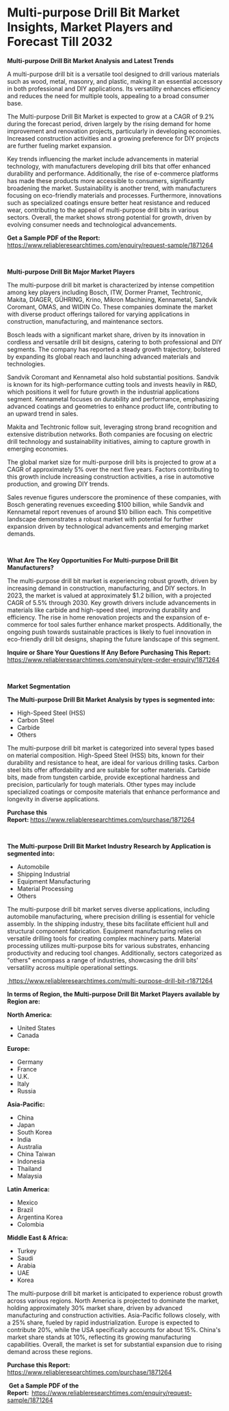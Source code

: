 <p><h1>Multi-purpose Drill Bit Market Insights, Market Players and Forecast Till 2032</h1></p><p><strong>Multi-purpose Drill Bit Market Analysis and Latest Trends</strong></p>
<p><p>A multi-purpose drill bit is a versatile tool designed to drill various materials such as wood, metal, masonry, and plastic, making it an essential accessory in both professional and DIY applications. Its versatility enhances efficiency and reduces the need for multiple tools, appealing to a broad consumer base.</p><p>The Multi-purpose Drill Bit Market is expected to grow at a CAGR of 9.2% during the forecast period, driven largely by the rising demand for home improvement and renovation projects, particularly in developing economies. Increased construction activities and a growing preference for DIY projects are further fueling market expansion. </p><p>Key trends influencing the market include advancements in material technology, with manufacturers developing drill bits that offer enhanced durability and performance. Additionally, the rise of e-commerce platforms has made these products more accessible to consumers, significantly broadening the market. Sustainability is another trend, with manufacturers focusing on eco-friendly materials and processes. Furthermore, innovations such as specialized coatings ensure better heat resistance and reduced wear, contributing to the appeal of multi-purpose drill bits in various sectors. Overall, the market shows strong potential for growth, driven by evolving consumer needs and technological advancements.</p></p>
<p><strong>Get a Sample PDF of the Report:&nbsp;</strong> <a href="https://www.reliableresearchtimes.com/enquiry/request-sample/1871264?utm_campaign=2629&utm_medium=2&utm_source=Github&utm_content=ia&utm_term=12042025&utm_id=multi-purpose-drill-bit">https://www.reliableresearchtimes.com/enquiry/request-sample/1871264</a></p>
<p>&nbsp;</p>
<p><strong>Multi-purpose Drill Bit Major Market Players</strong></p>
<p><p>The multi-purpose drill bit market is characterized by intense competition among key players including Bosch, ITW, Dormer Pramet, Techtronic, Makita, DIAGER, GÜHRING, Krino, Mikron Machining, Kennametal, Sandvik Coromant, OMAS, and WIDIN Co. These companies dominate the market with diverse product offerings tailored for varying applications in construction, manufacturing, and maintenance sectors.</p><p>Bosch leads with a significant market share, driven by its innovation in cordless and versatile drill bit designs, catering to both professional and DIY segments. The company has reported a steady growth trajectory, bolstered by expanding its global reach and launching advanced materials and technologies.</p><p>Sandvik Coromant and Kennametal also hold substantial positions. Sandvik is known for its high-performance cutting tools and invests heavily in R&D, which positions it well for future growth in the industrial applications segment. Kennametal focuses on durability and performance, emphasizing advanced coatings and geometries to enhance product life, contributing to an upward trend in sales.</p><p>Makita and Techtronic follow suit, leveraging strong brand recognition and extensive distribution networks. Both companies are focusing on electric drill technology and sustainability initiatives, aiming to capture growth in emerging economies.</p><p>The global market size for multi-purpose drill bits is projected to grow at a CAGR of approximately 5% over the next five years. Factors contributing to this growth include increasing construction activities, a rise in automotive production, and growing DIY trends.</p><p>Sales revenue figures underscore the prominence of these companies, with Bosch generating revenues exceeding $100 billion, while Sandvik and Kennametal report revenues of around $10 billion each. This competitive landscape demonstrates a robust market with potential for further expansion driven by technological advancements and emerging market demands.</p></p>
<p>&nbsp;</p>
<p><strong>What Are The Key Opportunities For Multi-purpose Drill Bit Manufacturers?</strong></p>
<p><p>The multi-purpose drill bit market is experiencing robust growth, driven by increasing demand in construction, manufacturing, and DIY sectors. In 2023, the market is valued at approximately $1.2 billion, with a projected CAGR of 5.5% through 2030. Key growth drivers include advancements in materials like carbide and high-speed steel, improving durability and efficiency. The rise in home renovation projects and the expansion of e-commerce for tool sales further enhance market prospects. Additionally, the ongoing push towards sustainable practices is likely to fuel innovation in eco-friendly drill bit designs, shaping the future landscape of this segment.</p></p>
<p><strong>Inquire or Share Your Questions If Any Before Purchasing This Report:</strong> <a href="https://www.reliableresearchtimes.com/enquiry/pre-order-enquiry/1871264?utm_campaign=2629&utm_medium=2&utm_source=Github&utm_content=ia&utm_term=12042025&utm_id=multi-purpose-drill-bit">https://www.reliableresearchtimes.com/enquiry/pre-order-enquiry/1871264</a></p>
<p>&nbsp;</p>
<p><strong>Market Segmentation</strong></p>
<p><strong>The Multi-purpose Drill Bit Market Analysis by types is segmented into:</strong></p>
<p><ul><li>High-Speed Steel (HSS)</li><li>Carbon Steel</li><li>Carbide</li><li>Others</li></ul></p>
<p><p>The multi-purpose drill bit market is categorized into several types based on material composition. High-Speed Steel (HSS) bits, known for their durability and resistance to heat, are ideal for various drilling tasks. Carbon steel bits offer affordability and are suitable for softer materials. Carbide bits, made from tungsten carbide, provide exceptional hardness and precision, particularly for tough materials. Other types may include specialized coatings or composite materials that enhance performance and longevity in diverse applications.</p></p>
<p><strong>Purchase this Report:&nbsp;</strong><a href="https://www.reliableresearchtimes.com/purchase/1871264?utm_campaign=2629&utm_medium=2&utm_source=Github&utm_content=ia&utm_term=12042025&utm_id=multi-purpose-drill-bit">https://www.reliableresearchtimes.com/purchase/1871264</a></p>
<p>&nbsp;</p>
<p><strong>The Multi-purpose Drill Bit Market Industry Research by Application is segmented into:</strong></p>
<p><ul><li>Automobile</li><li>Shipping Industrial</li><li>Equipment Manufacturing</li><li>Material Processing</li><li>Others</li></ul></p>
<p><p>The multi-purpose drill bit market serves diverse applications, including automobile manufacturing, where precision drilling is essential for vehicle assembly. In the shipping industry, these bits facilitate efficient hull and structural component fabrication. Equipment manufacturing relies on versatile drilling tools for creating complex machinery parts. Material processing utilizes multi-purpose bits for various substrates, enhancing productivity and reducing tool changes. Additionally, sectors categorized as "others" encompass a range of industries, showcasing the drill bits' versatility across multiple operational settings.</p></p>
<p><a href="https://www.reliableresearchtimes.com/multi-purpose-drill-bit-r1871264?utm_campaign=2629&utm_medium=2&utm_source=Github&utm_content=ia&utm_term=12042025&utm_id=multi-purpose-drill-bit">&nbsp;https://www.reliableresearchtimes.com/multi-purpose-drill-bit-r1871264</a></p>
<p><strong>In terms of Region, the Multi-purpose Drill Bit Market Players available by Region are:</strong></p>
<p>
    <p> <strong> North America: </strong>
        <ul>
            <li>United States</li>
            <li>Canada</li>
        </ul>
        </p> 
    <p> <strong> Europe: </strong>
        <ul>
            <li>Germany</li>
            <li>France</li>
            <li>U.K.</li>
            <li>Italy</li>
            <li>Russia</li>
        </ul>
        </p> 
    <p> <strong> Asia-Pacific: </strong>
        <ul>
            <li>China</li>
            <li>Japan</li>
            <li>South Korea</li>
            <li>India</li>
            <li>Australia</li>
            <li>China Taiwan</li>
            <li>Indonesia</li>
            <li>Thailand</li>
            <li>Malaysia</li>
        </ul>
        </p> 
    <p> <strong> Latin America: </strong>
        <ul>
            <li>Mexico</li>
            <li>Brazil</li>
            <li>Argentina Korea</li>
            <li>Colombia</li>
        </ul>
        </p> 
    <p> <strong> Middle East & Africa: </strong>
        <ul>
            <li>Turkey</li>
            <li>Saudi</li>
            <li>Arabia</li>
            <li>UAE</li>
            <li>Korea</li>
        </ul>
    </p>
    </p>
<p><p>The multi-purpose drill bit market is anticipated to experience robust growth across various regions. North America is projected to dominate the market, holding approximately 30% market share, driven by advanced manufacturing and construction activities. Asia-Pacific follows closely, with a 25% share, fueled by rapid industrialization. Europe is expected to contribute 20%, while the USA specifically accounts for about 15%. China's market share stands at 10%, reflecting its growing manufacturing capabilities. Overall, the market is set for substantial expansion due to rising demand across these regions.</p></p>
<p><strong>Purchase this Report: </strong><a href="https://www.reliableresearchtimes.com/purchase/1871264?utm_campaign=2629&utm_medium=2&utm_source=Github&utm_content=ia&utm_term=12042025&utm_id=multi-purpose-drill-bit">https://www.reliableresearchtimes.com/purchase/1871264</a></p>
<p>&nbsp;<strong>Get a Sample PDF of the Report:&nbsp;&nbsp;</strong><a href="https://www.reliableresearchtimes.com/enquiry/request-sample/1871264?utm_campaign=2629&utm_medium=2&utm_source=Github&utm_content=ia&utm_term=12042025&utm_id=multi-purpose-drill-bit">https://www.reliableresearchtimes.com/enquiry/request-sample/1871264</a></p>
<p><strong></strong></p>
<p><p></p><p></p><p></p></p>